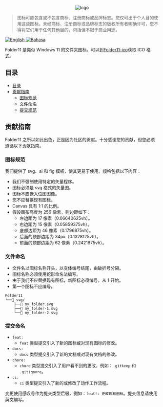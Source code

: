 <p align="center">
  <img src="https://github.com/Icon11-community.png?size=250" alt="logo"/>
</p>

> 图标可能包含或不包含商标、注册商标或品牌标志。您仅可出于个人目的使用这些图标。未经商标、注册商标或品牌标志的版权所有者明确许可，您不得将它们用于任何其他目的，包括但不限于商业用途。

[![English](https://img.shields.io/badge/-English-E4405F?style=for-the-badge)
](/README.md)
[![Bahasa](https://img.shields.io/badge/-Bahasa%20Indonesia-E4405F?style=for-the-badge)
](/README.id.md)

Folder11 是类似 Windows 11 的文件夹图标。可以到[Folder11-ico](https://github.com/icon11-community/Folder11-ico)获取 ICO 格式。

## 目录

- [目录](#table-of-contents)
- [贡献指南](#contributing-guidelines)
  - [图标规范](#icon-specification)
  - [文件命名](#file-naming)
  - [提交规范](#commit-naming)

## 贡献指南

Folder11 之所以如此出色，正是因为社区的贡献。十分感谢您的贡献，但您必须遵循以下贡献指南。

### 图标规范

我们提供了 svg、ai 和 fig 模板，使其更易于使用。规格包括以下内容：

- 我们不强制使用特定的矢量程序。
- 图标必须是 svg 格式的矢量图。
- 图标不应嵌入位图图像。
- 您不应替换现有图标。
- Canvas 具有 1:1 的比例。
- 假设画布高度为 256 像素，则边距如下：
  - 左边距为 17 像素（0.06640625vh）。
  - 右边距为 15 像素（0.05859375vh）。
  - 底部边距为 46 像素（0.1796875vh）。
  - 后面的顶部边距为 34px（0.1328125vh）。
  - 前面的顶部边距为 62 像素（0.2421875vh）。

### 文件命名

- 文件名以图标名称开头，以变体编号结尾，由破折号分隔。
- 图标名称必须使用蛇形命名法编写。
- 由于我们不应替换现有图标，新图标必须编号，从 1 开始。
- 第一个图标不应编号。

```
Folder11
└──📁 svg/
    ├──📄 my_folder.svg
    ├──📄 my_folder-1.svg
    └──📄 my_folder-2.svg
```

### 提交命名

- `feat:`
  - `feat` 类型提交引入了新的图标或对现有图标的修改。
- `docs:`
  - `docs` 类型提交引入了新的文档或对现有文档的修改。
- `chore:`
  - `chore` 类型提交引入了用户看不到的更改，例如：`.gitkeep` 和 `.gitignore`。
- `ci:`
  - `ci` 类型提交引入了新的或修改了动作工作流程。

变更使用感叹号作为提交类型后缀，例如：`feat!: 更改现有图标`。提交信息请使用英文编写。
